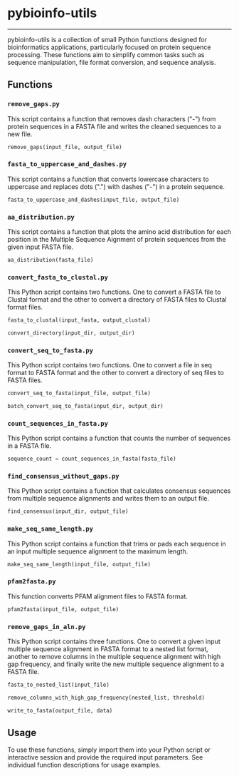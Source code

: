 # pybioinfo-utils

---
pybioinfo-utils is a collection of small Python functions designed for bioinformatics applications, particularly focused on protein sequence processing. These functions aim to simplify common tasks such as sequence manipulation, file format conversion, and sequence analysis.

## Functions

### `remove_gaps.py`

This script contains a function that removes dash characters ("-") from protein sequences in a FASTA file and writes the cleaned sequences to a new file.

```python
remove_gaps(input_file, output_file)
```

### `fasta_to_uppercase_and_dashes.py`

This script contains a function that converts lowercase characters to uppercase and replaces dots (".") with dashes ("-") in a protein sequence.

```python
fasta_to_uppercase_and_dashes(input_file, output_file)
```

### `aa_distribution.py`

This script contains a function that plots the amino acid distribution for each position in the Multiple Sequence Aignment of protein sequences from the given input FASTA file.

```python
aa_distribution(fasta_file)
```

### `convert_fasta_to_clustal.py`

This Python script contains two functions. One to convert a FASTA file to Clustal format and the other to convert a directory of FASTA files to Clustal format files.

```python
fasta_to_clustal(input_fasta, output_clustal)
```
```python
convert_directory(input_dir, output_dir)
```

### `convert_seq_to_fasta.py`

This Python script contains two functions. One to convert a file in seq format to FASTA format and the other to convert a directory of seq files to FASTA files.

```python
convert_seq_to_fasta(input_file, output_file)
```
```python
batch_convert_seq_to_fasta(input_dir, output_dir)
```

### `count_sequences_in_fasta.py`

This Python script contains a function that counts the number of sequences in a FASTA file.

```python
sequence_count = count_sequences_in_fasta(fasta_file)
```

### `find_consensus_without_gaps.py`

This Python script contains a function that calculates consensus sequences from multiple sequence alignments and writes them to an output file.

```python
find_consensus(input_dir, output_file)
```

### `make_seq_same_length.py`

This Python script contains a function that trims or pads each sequence in an input multiple sequence alignment to the maximum length.

```python
make_seq_same_length(input_file, output_file)
```

### `pfam2fasta.py`

This function converts PFAM alignment files to FASTA format.

```python
pfam2fasta(input_file, output_file)
```

### `remove_gaps_in_aln.py`

This Python script contains three functions. One to convert a given input multiple sequence alignment in FASTA format to a nested list format, another to remove columns in the multiple sequence alignment with high gap frequency, and finally write the new multiple sequence alignment to a FASTA file.

```python
fasta_to_nested_list(input_file)
```
```python
remove_columns_with_high_gap_frequency(nested_list, threshold)
```
```python
write_to_fasta(output_file, data)
```

## Usage

To use these functions, simply import them into your Python script or interactive session and provide the required input parameters. See individual function descriptions for usage examples.
